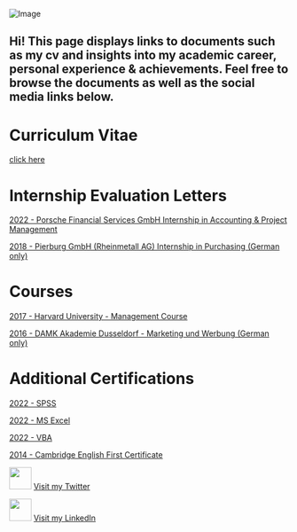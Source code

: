 ![Image](https://github.com/luisamlr/cv/blob/main/image.png) 
 
## Hi! This page displays links to documents such as my cv and insights into my academic career, personal experience & achievements. Feel free to browse the documents as well as the social media links below.

# Curriculum Vitae 
[click here](https://drive.google.com/file/d/1DWi8aWtnbn1Cl0AMm2Za4_p3mJO3KC19/view?usp=share_link)

# Internship Evaluation Letters
[2022 - Porsche Financial Services GmbH Internship in Accounting & Project Management](https://drive.google.com/file/d/1Ln2cTf8IzUllOxaKHeCkOK76IVP0j_70/view?usp=share_link)
 
[2018 - Pierburg GmbH (Rheinmetall AG) Internship in Purchasing (German only)](https://drive.google.com/file/d/1CZ863fv-7-5DcwrUuvBEg_nNmkiGMfXB/view?usp=share_link)

# Courses
[2017 - Harvard University - Management Course](https://drive.google.com/file/d/1ngQ9T0lERvHGCwKYbAIRxnv6OFvS5GJs/view?usp=share_link) 

[2016 - DAMK Akademie Dusseldorf - Marketing und Werbung (German only)](https://drive.google.com/file/d/1A4uZSKLBduCLOxwrJtr1rgacXJ2hTckY/view?usp=share_link)

# Additional Certifications
[2022 - SPSS](https://drive.google.com/file/d/1FNRv9v9iQsGHmCT9tRP8r_c1rw76nc9F/view?usp=share_link) 

[2022 - MS Excel](https://drive.google.com/file/d/1nBOWe0_YmiFYIBLSauSw14leAN4IWC2R/view?usp=share_link) 

[2022 - VBA](https://drive.google.com/file/d/1OMIgYndikMYKj1CbhDNx13kkhLvxDqXJ/view?usp=share_link) 

[2014 - Cambridge English First Certificate](https://drive.google.com/file/d/1Q1zwdcBlAa-f9erU_MKxVqmlyLyrA6e5/view?usp=share_link)


<img src="https://www.google.com/imgres?imgurl=https%3A%2F%2Fwww.iconsdb.com%2Ficons%2Fdownload%2Fblack%2Ftwitter-512.jpg&imgrefurl=https%3A%2F%2Fwww.iconsdb.com%2Fblack-icons%2Ftwitter-icon.html&tbnid=HKRjplHKGOs3IM&vet=12ahUKEwjhxoSprPP7AhVLz7sIHan7DlgQMygCegUIARDHAQ..i&docid=JyLyn0A1EU2FxM&w=512&h=512&q=twitter%20icon%20black%20white&ved=2ahUKEwjhxoSprPP7AhVLz7sIHan7DlgQMygCegUIARDHAQ" width="40"> [Visit my Twitter](https://twitter.com/luisaamlr)

<img src="https://github.com/luisamlr/cv/blob/main/linkedinicon.png" width="40"> [Visit my LinkedIn](https://www.linkedin.com/in/luisa-mahler-1a3310166/)
